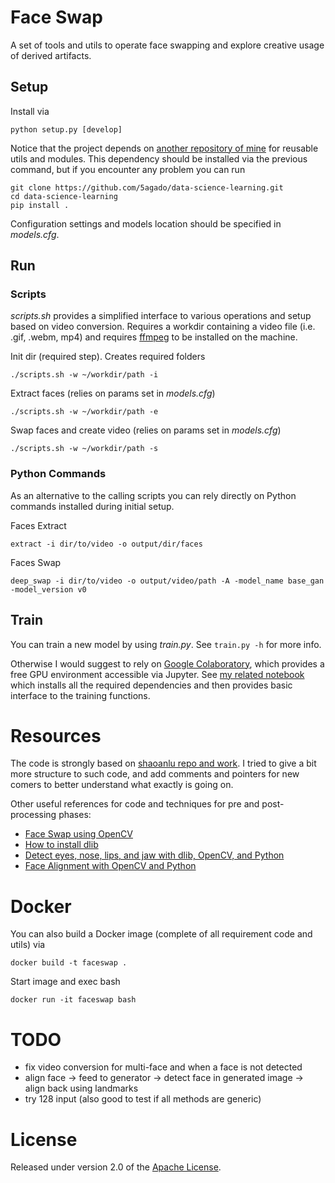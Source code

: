 # Face Swap
A set of tools and utils to operate face swapping and explore creative usage of derived artifacts.

## Setup

Install via

    python setup.py [develop]

Notice that the project depends on [another repository of mine](https://github.com/5agado/data-science-learning) for reusable utils and modules. This dependency should be installed via the previous command, but if you encounter any problem you can run

```
git clone https://github.com/5agado/data-science-learning.git
cd data-science-learning
pip install .
```

Configuration settings and models location should be specified in *models.cfg*.

## Run

### Scripts
*scripts.sh* provides a simplified interface to various operations and setup based on video conversion. Requires a workdir containing a video file (i.e. .gif, .webm, mp4) and requires [ffmpeg](https://www.ffmpeg.org/) to be installed on the machine.

Init dir (required step). Creates required folders

    ./scripts.sh -w ~/workdir/path -i

Extract faces (relies on params set in *models.cfg*)

    ./scripts.sh -w ~/workdir/path -e

Swap faces and create video (relies on params set in *models.cfg*)

    ./scripts.sh -w ~/workdir/path -s

### Python Commands
As an alternative to the calling scripts you can rely directly on Python commands installed during initial setup.

Faces Extract

    extract -i dir/to/video -o output/dir/faces

Faces Swap

    deep_swap -i dir/to/video -o output/video/path -A -model_name base_gan -model_version v0

## Train
You can train a new model by using *train.py*. See `train.py -h` for more info.

Otherwise I would suggest to rely on [Google Colaboratory](https://colab.research.google.com/), which provides a free GPU environment accessible via Jupyter. See [my related notebook](notebooks/Faceswap_Train_GAN.ipynb) which installs all the required dependencies and then provides basic interface to the training functions.

# Resources
The code is strongly based on [shaoanlu repo and work](https://github.com/shaoanlu/faceswap-GAN). I tried to give a bit more structure to such code, and add comments and pointers for new comers to better understand what exactly is going on.

Other useful references for code and techniques for pre and post-processing phases:

* [Face Swap using OpenCV](https://www.learnopencv.com/face-swap-using-opencv-c-python/)
* [How to install dlib](https://www.pyimagesearch.com/2017/03/27/how-to-install-dlib/)
* [Detect eyes, nose, lips, and jaw with dlib, OpenCV, and Python](https://www.pyimagesearch.com/2017/04/10/detect-eyes-nose-lips-jaw-dlib-opencv-python/)
* [Face Alignment with OpenCV and Python](https://www.pyimagesearch.com/2017/05/22/face-alignment-with-opencv-and-python/)

# Docker
You can also build a Docker image (complete of all requirement code and utils) via

    docker build -t faceswap .

Start image and exec bash

    docker run -it faceswap bash

# TODO
* fix video conversion for multi-face and when a face is not detected
* align face -> feed to generator -> detect face in generated image -> align back using landmarks
* try 128 input (also good to test if all methods are generic)

# License

Released under version 2.0 of the [Apache License].

[Apache license]: http://www.apache.org/licenses/LICENSE-2.0